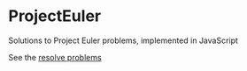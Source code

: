 # ProjectEuler

Solutions to Project Euler problems, implemented in JavaScript

See the [resolve problems](problems)